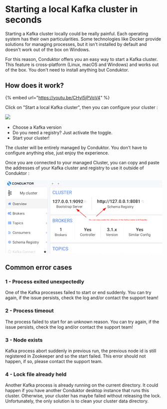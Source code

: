 # Starting a local Kafka cluster in seconds

Starting a Kafka cluster locally could be really painful. Each operating system has their own particularities. Some technologies like Docker provide solutions for managing processes, but it isn't installed by default and doesn't work out of the box on Windows.

For this reason, Conduktor offers you an easy way to start a Kafka cluster. This feature is cross-platform (Linux, macOS and Windows) and works out of the box. You don't need to install anything but Conduktor.

## How does it work?

{% embed url="https://youtu.be/CHyl5jPVqV4" %}

Click on "Start a local Kafka cluster", then you can configure your cluster :

![](../.gitbook/assets/2022-03-09\_17-39.png)

* Choose a Kafka version&#x20;
* Do you need a registry? Just activate the toggle.&#x20;
* Start your cluster!

The cluster will be entirely managed by Conduktor. You don't have to configure anything else, just enjoy the experience.

Once you are connected to your managed Cluster, you can copy and paste the addresses of your Kafka cluster and registry to use it outside of Conduktor :&#x20;

![](<../.gitbook/assets/image (53) (1).png>)

## Common error cases

### 1 - Process exited unexpectedly

One of the Kafka processes failed to start or end suddenly. You can try again, if the issue persists, check the log and/or contact the support team!

### 2 - Process timeout

The process failed to start for an unknown reason. You can try again, if the issue persists, check the log and/or contact the support team!

### 3 - Node exists

Kafka process abort suddenly in previous run, the previous node id is still registered in Zookeeper and so the start failed. This error should not happen, if so, please contact the support team.

### 4 - Lock file already held

Another Kafka process is already running on the current directory. It could happen if you have another Conduktor desktop instance that runs this cluster. Otherwise, your cluster has maybe failed without releasing the lock. Unfortunately, the only solution is to clean your cluster data directory.
